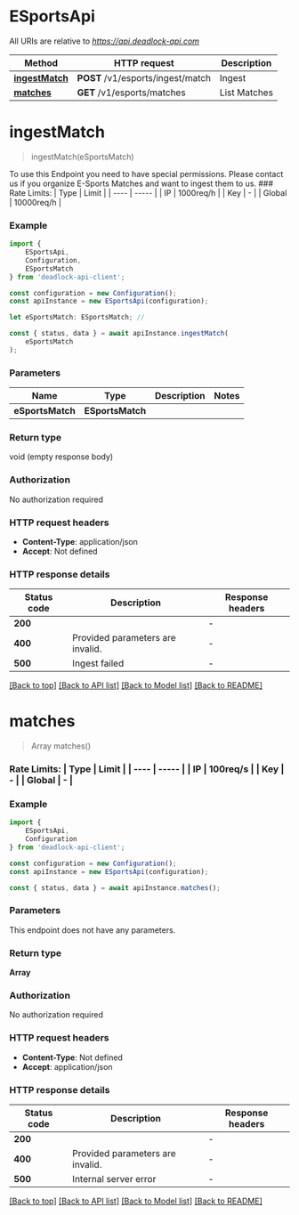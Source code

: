 # ESportsApi

All URIs are relative to *https://api.deadlock-api.com*

|Method | HTTP request | Description|
|------------- | ------------- | -------------|
|[**ingestMatch**](#ingestmatch) | **POST** /v1/esports/ingest/match | Ingest|
|[**matches**](#matches) | **GET** /v1/esports/matches | List Matches|

# **ingestMatch**
> ingestMatch(eSportsMatch)

 To use this Endpoint you need to have special permissions. Please contact us if you organize E-Sports Matches and want to ingest them to us.  ### Rate Limits: | Type | Limit | | ---- | ----- | | IP | 1000req/h | | Key | - | | Global | 10000req/h |     

### Example

```typescript
import {
    ESportsApi,
    Configuration,
    ESportsMatch
} from 'deadlock-api-client';

const configuration = new Configuration();
const apiInstance = new ESportsApi(configuration);

let eSportsMatch: ESportsMatch; //

const { status, data } = await apiInstance.ingestMatch(
    eSportsMatch
);
```

### Parameters

|Name | Type | Description  | Notes|
|------------- | ------------- | ------------- | -------------|
| **eSportsMatch** | **ESportsMatch**|  | |


### Return type

void (empty response body)

### Authorization

No authorization required

### HTTP request headers

 - **Content-Type**: application/json
 - **Accept**: Not defined


### HTTP response details
| Status code | Description | Response headers |
|-------------|-------------|------------------|
|**200** |  |  -  |
|**400** | Provided parameters are invalid. |  -  |
|**500** | Ingest failed |  -  |

[[Back to top]](#) [[Back to API list]](../README.md#documentation-for-api-endpoints) [[Back to Model list]](../README.md#documentation-for-models) [[Back to README]](../README.md)

# **matches**
> Array<ESportsMatch> matches()

 ### Rate Limits: | Type | Limit | | ---- | ----- | | IP | 100req/s | | Key | - | | Global | - |     

### Example

```typescript
import {
    ESportsApi,
    Configuration
} from 'deadlock-api-client';

const configuration = new Configuration();
const apiInstance = new ESportsApi(configuration);

const { status, data } = await apiInstance.matches();
```

### Parameters
This endpoint does not have any parameters.


### Return type

**Array<ESportsMatch>**

### Authorization

No authorization required

### HTTP request headers

 - **Content-Type**: Not defined
 - **Accept**: application/json


### HTTP response details
| Status code | Description | Response headers |
|-------------|-------------|------------------|
|**200** |  |  -  |
|**400** | Provided parameters are invalid. |  -  |
|**500** | Internal server error |  -  |

[[Back to top]](#) [[Back to API list]](../README.md#documentation-for-api-endpoints) [[Back to Model list]](../README.md#documentation-for-models) [[Back to README]](../README.md)

